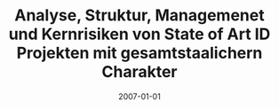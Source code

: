 ---
abstract: ''
authors:
- Marcus Kind
date: '2007-01-01'
featured: false
links:
- name: Publik
  url: https://publik.tuwien.ac.at/showentry.php?ID=174053&lang=1
publication_types:
- '7'
publishDate: '2007-01-01'
title: Analyse, Struktur, Managemenet und Kernrisiken von State of Art ID Projekten
  mit gesamtstaalichern Charakter
url_pdf: ''
---